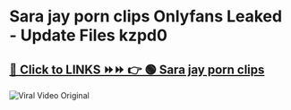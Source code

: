 
 # Sara jay porn clips Onlyfans Leaked - Update Files kzpd0

## <h2><a href="https://clipsfans.com/Sara_jay_porn_clips&ref=git">🔗 Click to LINKS ⏩⏩ 👉 🟢 Sara jay porn clips </a></h2>

<a href="https://clipsfans.com/Sara_jay_porn_clips&ref=git" rel="nofollow" data-target="animated-image.originalLink"><img src="https://i.ibb.co.com/xMMVF88/686577567.gif" alt="Viral Video Original" style="max-width: 100%; display: inline-block;" data-target="animated-image.originalImage"></a>

